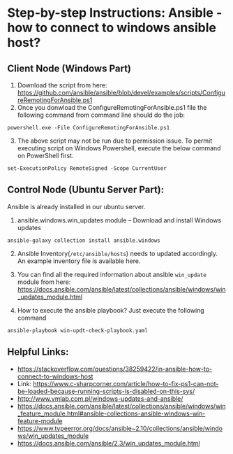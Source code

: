 Step-by-step Instructions: Ansible - how to connect to windows ansible host?
============================================================================

Client Node (Windows Part)
-------------------------
1. Download the script from here: https://github.com/ansible/ansible/blob/devel/examples/scripts/ConfigureRemotingForAnsible.ps1
2. Once you donwload the ConfigureRemotingForAnsible.ps1 file the following command from command line should do the job:
```
powershell.exe -File ConfigureRemotingForAnsible.ps1
```

3. The above script may not be run due to permission issue. To permit executing script on Windows Powershell, execute the below command on PowerShell first.
```
set-ExecutionPolicy RemoteSigned -Scope CurrentUser 
```


Control Node (Ubuntu Server Part):
--------------------
Ansible is already installed in our ubuntu server.

1. ansible.windows.win_updates module – Download and install Windows updates
```
ansible-galaxy collection install ansible.windows
```
2. Ansible Inventory(`/etc/ansible/hosts`) needs to updated accordingly. An example inventory file is available here.
3. You can find all the required information about ansible `win_update` module from here: https://docs.ansible.com/ansible/latest/collections/ansible/windows/win_updates_module.html

4. How to execute the ansible playbook? Just execute the following command
```
ansible-playbook win-updt-check-playbook.yaml
```


Helpful Links:
-----
- https://stackoverflow.com/questions/38259422/in-ansible-how-to-connect-to-windows-host
- Link: https://www.c-sharpcorner.com/article/how-to-fix-ps1-can-not-be-loaded-because-running-scripts-is-disabled-on-this-sys/
- http://www.vmlab.com.pl/windows-updates-and-ansible/
- https://docs.ansible.com/ansible/latest/collections/ansible/windows/win_feature_module.html#ansible-collections-ansible-windows-win-feature-module
- https://www.typeerror.org/docs/ansible~2.10/collections/ansible/windows/win_updates_module
- https://docs.ansible.com/ansible/2.3/win_updates_module.html